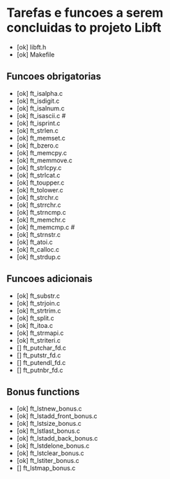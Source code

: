 # Tarefas e funcoes a serem concluidas to projeto Libft

- [ok] libft.h
- [ok] Makefile
## Funcoes obrigatorias

- [ok] ft_isalpha.c          
- [ok] ft_isdigit.c          
- [ok] ft_isalnum.c         
- [ok] ft_isascii.c  #     
- [ok] ft_isprint.c       
- [ok] ft_strlen.c         
- [ok] ft_memset.c        
- [ok] ft_bzero.c         
- [ok] ft_memcpy.c 
- [ok] ft_memmove.c       
- [ok] ft_strlcpy.c       
- [ok] ft_strlcat.c       
- [ok] ft_toupper.c       
- [ok] ft_tolower.c       
- [ok] ft_strchr.c
- [ok] ft_strrchr.c      
- [ok] ft_strncmp.c        
- [ok] ft_memchr.c     
- [ok] ft_memcmp.c #     
- [ok] ft_strnstr.c      
- [ok] ft_atoi.c         
- [ok] ft_calloc.c     
- [ok] ft_strdup.c        

## Funcoes adicionais

- [ok] ft_substr.c   
- [ok] ft_strjoin.c    
- [ok] ft_strtrim.c   
- [ok] ft_split.c      
- [ok] ft_itoa.c  
- [ok] ft_strmapi.c    
- [ok] ft_striteri.c  
- [] ft_putchar_fd.c 
- [] ft_putstr_fd.c  
- [] ft_putendl_fd.c 
- [] ft_putnbr_fd.c  


## Bonus functions

- [ok] ft_lstnew_bonus.c
- [ok] ft_lstadd_front_bonus.c
- [ok] ft_lstsize_bonus.c
- [ok] ft_lstlast_bonus.c
- [ok] ft_lstadd_back_bonus.c
- [ok] ft_lstdelone_bonus.c
- [ok] ft_lstclear_bonus.c
- [ok] ft_lstiter_bonus.c
- [] ft_lstmap_bonus.c

